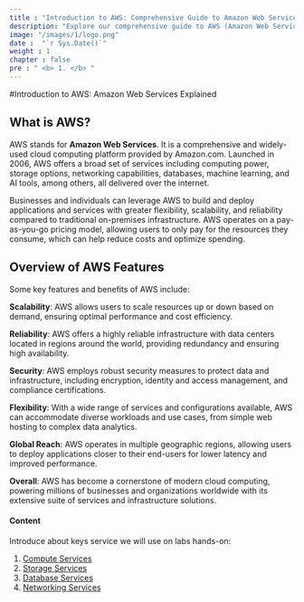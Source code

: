 ```yaml
---
title : "Introduction to AWS: Comprehensive Guide to Amazon Web Services"
description: "Explore our comprehensive guide to AWS (Amazon Web Services). Learn about its features, benefits, and how it can revolutionize your cloud computing experience."
image: "/images/1/logo.png"
date :  "`r Sys.Date()`" 
weight : 1
chapter : false
pre : " <b> 1. </b> "
---
```

#Introduction to AWS: Amazon Web Services Explained

## What is AWS?
AWS stands for **Amazon Web Services**. It is a comprehensive and widely-used cloud computing platform provided by Amazon.com. Launched in 2006, AWS offers a broad set of services including computing power, storage options, networking capabilities, databases, machine learning, and AI tools, among others, all delivered over the internet.

Businesses and individuals can leverage AWS to build and deploy applications and services with greater flexibility, scalability, and reliability compared to traditional on-premises infrastructure. AWS operates on a pay-as-you-go pricing model, allowing users to only pay for the resources they consume, which can help reduce costs and optimize spending.

## Overview of AWS Features
Some key features and benefits of AWS include:

**Scalability**: AWS allows users to scale resources up or down based on demand, ensuring optimal performance and cost efficiency.

**Reliability**: AWS offers a highly reliable infrastructure with data centers located in regions around the world, providing redundancy and ensuring high availability.

**Security**: AWS employs robust security measures to protect data and infrastructure, including encryption, identity and access management, and compliance certifications.

**Flexibility**: With a wide range of services and configurations available, AWS can accommodate diverse workloads and use cases, from simple web hosting to complex data analytics.

**Global Reach**: AWS operates in multiple geographic regions, allowing users to deploy applications closer to their end-users for lower latency and improved performance.

**Overall**: AWS has become a cornerstone of modern cloud computing, powering millions of businesses and organizations worldwide with its extensive suite of services and infrastructure solutions.

#### Content

Introduce about keys service we will use on labs hands-on:
1. [Compute Services](1-Introduce-aws/1.1-ComputeServices/)
2. [Storage Services](1.2-StorageServices/)
3. [Database Services](1.3-DatabaseServices/)
4. [Networking Services](1.4-NetworkingServices/)

